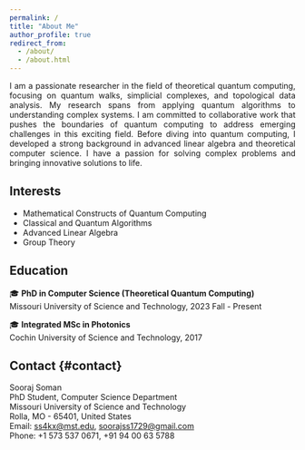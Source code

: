 ```yaml
---
permalink: /
title: "About Me"
author_profile: true
redirect_from: 
  - /about/
  - /about.html
---
```

<div id="about-me": style="text-align: justify;">
I am a passionate researcher in the field of theoretical quantum computing, focusing on quantum walks, simplicial complexes, and topological data analysis. My research spans from applying quantum algorithms to understanding complex systems. I am committed to collaborative work that pushes the boundaries of quantum computing to address emerging challenges in this exciting field. Before diving into quantum computing, I developed a strong background in advanced linear algebra and theoretical computer science. I have a passion for solving complex problems and bringing innovative solutions to life.
</div>

## Interests

- Mathematical Constructs of Quantum Computing
- Classical and Quantum Algorithms
- Advanced Linear Algebra
- Group Theory

## Education

🎓 **PhD in Computer Science (Theoretical Quantum Computing)**  
Missouri University of Science and Technology, 2023 Fall - Present

🎓 **Integrated MSc in Photonics**  
Cochin University of Science and Technology, 2017

## Contact {#contact}

<div style="font-size: 14px;">
Sooraj Soman<br>
PhD Student, Computer Science Department<br>
Missouri University of Science and Technology<br>  
Rolla, MO - 65401, United States<br>  
Email: <a href="ss4kx@mst.edu">ss4kx@mst.edu</a>, <a href="soorajss1729@gmail.com">soorajss1729@gmail.com</a> <br>
Phone: +1 573 537 0671, +91 94 00 63 5788<br>
</div>

<!-- [soorajss1729@gmail.com](soorajss1729@gmail.com) -->
